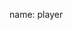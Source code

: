 name: player

<asciinema-player autoload="true" src="casts/kops-iam.json" theme="monokai" idle-time-limit="2" font-size="18px" rows="25" cols="90"></asciinema-player>

